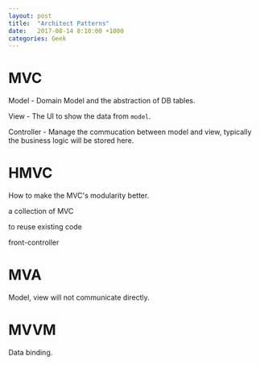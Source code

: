 ```yaml
---
layout: post
title:  "Architect Patterns"
date:   2017-08-14 8:10:00 +1000
categories: Geek
---
```


MVC
=======

Model - Domain Model and the abstraction of DB tables.

View - The UI to show the data from `model`.

Controller - Manage the commucation between model and view, typically the business logic will be stored here.

HMVC
=======

How to make the MVC's modularity better.

a collection of MVC

to reuse existing code

front-controller

MVA
=====

Model, view will not communicate directly.


MVVM
=======
Data binding.
